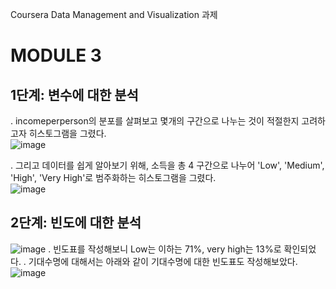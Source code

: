 Coursera Data Management and Visualization 과제
# MODULE 3
## 1단계: 변수에 대한 분석
. incomeperperson의 분포를 살펴보고 몇개의 구간으로 나누는 것이 적절한지 고려하고자 히스토그램을 그렸다.  
![image](https://github.com/user-attachments/assets/b8c7568a-d4c3-4d74-9aa1-6005a48e50e2)

. 그리고 데이터를 쉽게 알아보기 위해, 소득을 총 4 구간으로 나누어 'Low', 'Medium', 'High', 'Very High'로 범주화하는 히스토그램을 그렸다.  
![image](https://github.com/user-attachments/assets/67fa33c4-2a4f-4502-9f00-dd1253c31c53)


## 2단계: 빈도에 대한 분석  
![image](https://github.com/user-attachments/assets/0b4bca84-cea2-4a39-a188-64858d9063ad)
. 빈도표를 작성해보니 Low는 이하는 71%, very high는 13%로 확인되었다. 
. 기대수명에 대해서는 아래와 같이 기대수명에 대한 빈도표도 작성해보았다. 
![image](https://github.com/user-attachments/assets/0347f7d6-c789-4e15-b014-9de84e056749)
